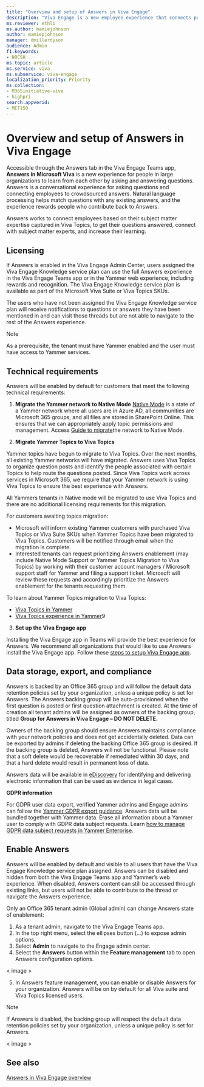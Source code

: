 ```yaml
---
title: "Overview and setup of Answers in Viva Engage"
description: "Viva Engage is a new employee experience that connects people across the company—wherever and whenever they work—so that everyone is included and engaged."
ms.reviewer: ethli
ms.author: mamiejohnson
author: mamiepjohnson
manager: dmillerdyson
audience: Admin
f1.keywords:
- NOCSH
ms.topic: article
ms.service: viva
ms.subservice: viva-engage
localization_priority: Priority
ms.collection:  
- M365initiative-viva
- highpri
search.appverid:
- MET150
---
```


# Overview and setup of Answers in Viva Engage

Accessible through the Answers tab in the Viva Engage Teams app, **Answers in Microsoft Viva** is a new experience for people in large organizations to learn from each other by asking and answering questions. Answers is a conversational experience for asking questions and connecting employees to crowdsourced answers. Natural language processing helps match questions with any existing answers, and the experience rewards people who contribute back to Answers. 

Answers works to connect employees based on their subject matter expertise captured in Viva Topics, to get their questions answered, connect with subject matter experts, and increase their learning.

## Licensing
If Answers is enabled in the Viva Engage Admin Center, users assigned the Viva Engage Knowledge service plan can use the full Answers experience in the Viva Engage Teams app or in the Yammer web experience, including rewards and recognition. The Viva Engage Knowledge service plan is available as part of the Microsoft Viva Suite or Viva Topics SKUs.

The users who have not been assigned the Viva Engage Knowledge service plan will receive notifications to questions or answers they have been mentioned in and can visit those threads but are not able to navigate to the rest of the Answers experience.

> [!NOTE]
> As a prerequisite, the tenant must have Yammer enabled and the user must have access to Yammer services. 

## Technical requirements

Answers will be enabled by default for customers that meet the following technical requirements:   

1) **Migrate the Yammer network to Native Mode**
[Native Mode](https://learn.microsoft.com/yammer/configure-your-yammer-network/overview-native-mode) is a state of a Yammer network where all users are in Azure AD, all communities are Microsoft 365 groups, and all files are stored in SharePoint Online. This ensures that we can appropriately apply topic permissions and management. Access [Guide to migrate](https://learn.microsoft.com/yammer/configure-your-yammer-network/native-mode-step-by-step-guide)the network to Native Mode.  

2) **Migrate Yammer Topics to Viva Topics**

Yammer topics have begun to migrate to Viva Topics. Over the next months, all existing Yammer networks will have migrated. Answers uses Viva Topics to organize question posts and identify the people associated with certain Topics to help route the questions posted. Since Viva Topics work across services in Microsoft 365, we require that your Yammer network is using Viva Topics to ensure the best experience with Answers.

All Yammers tenants in Native mode will be migrated to use Viva Topics and there are no additional licensing requirements for this migration.

For customers awaiting topics migration:  

- Microsoft will inform existing Yammer customers with purchased Viva Topics or Viva Suite SKUs when Yammer Topics have been migrated to Viva Topics. Customers will be notified through email when the migration is complete. 
- Interested tenants can request prioritizing Answers enablement (may include Native Mode Support or Yammer Topics Migration to Viva Topics) by working with their customer account managers / Microsoft support staff for Yammer and filing a support ticket. Microsoft will review these requests and accordingly prioritize the Answers enablement for the tenants requesting them.

To learn about Yammer Topics migration to Viva Topics:
- [Viva Topics in Yammer](https://learn.microsoft.com/en-us/viva/topics/topic-experiences-yammer)
- [Viva Topics experience in Yammer](https://support.microsoft.com/en-us/topic/viva-topics-experience-in-yammer-8e85bc0d-086e-49a2-974b-39f60129257d)9

3. **Set up the Viva Engage app**

Installing the Viva Engage app in Teams will provide the best experience for Answers. We recommend all organizations that would like to use Answers install the Viva Engage app. Follow these [steps to setup Viva Engage app](https://learn.microsoft.com/viva/engage/setup).

## Data storage, export, and compliance

Answers is backed by an Office 365 group and will follow the default data retention policies set by your organization, unless a unique policy is set for Answers. The Answers backing group will be auto-provisioned when the first question is posted or first question attachment is created. At the time of creation all tenant admins will be assigned as owners of the backing group, titled **Group for Answers in Viva Engage – DO NOT DELETE.**  

Owners of the backing group should ensure Answers maintains compliance with your network policies and does not get accidentally deleted. Data can be exported by admins if deleting the backing Office 365 group is desired. If the backing group is deleted, Answers will not be functional. Please note that a soft delete would be recoverable if remediated within 30 days, and that a hard delete would result in permanent loss of data. 

Answers data will be available in [eDiscovery](https://learn.microsoft.com/yammer/manage-security-and-compliance/overview-of-ediscovery) for identifying and delivering electronic information that can be used as evidence in legal cases.  

**GDPR information**

For GDPR user data export, verified Yammer admins and Engage admins can follow the [Yammer GDPR export guidance](https://learn.microsoft.com/yammer/manage-security-and-compliance/export-yammer-enterprise-data). Answers data will be bundled together with Yammer data. Erase all information about a Yammer user to comply with GDPR data subject requests. Learn [how to manage GDPR data subject requests in Yammer Enterprise](https://learn.microsoft.com/yammer/manage-security-and-compliance/gdpr-requests-in-yammer-enterprise).

## Enable Answers  

Answers will be enabled by default and visible to all users that have the Viva Engage Knowledge service plan assigned. Answers can be disabled and hidden from both the Viva Engage Teams app and Yammer’s web experience. When disabled, Answers content can still be accessed through existing links, but users will not be able to contribute to the thread or navigate the Answers experience.  

Only an Office 365 tenant admin (Global admin) can change Answers state of enablement:  

1. As a tenant admin, navigate to the Viva Engage Teams app.  
2. In the top right menu, select the ellipses button (...) to expose admin options.  
3. Select **Admin** to navigate to the Engage admin center.  
4. Select the **Answers** button within the **Feature management** tab to open Answers configuration options. 

< image >

5. In Answers feature management, you can enable or disable Answers for your organization. Answers will be on by default for all Viva suite and Viva Topics licensed users.  

>[!NOTE]
> If Answers is disabled, the backing group will respect the default data retention policies set by your organization, unless a unique policy is set for Answers.

< image >

## See also 
[Answers in Viva Engage overview](https://support.microsoft.com/en-us/topic/getting-started-with-microsoft-viva-engage-729f9fce-3aa6-4478-888c-a1543918c284)
